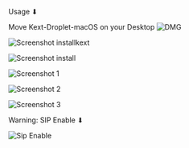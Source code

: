 Usage ⬇︎

Move Kext-Droplet-macOS on your Desktop
![DMG](https://github.com/chris1111/Kext-Droplet-macOS/blob/Master/Pics/DMG.gif)

![Screenshot installkext](https://github.com/chris1111/Kext-Droplet-macOS/blob/Master/Pics/Screenshot%20installkext.png)

![Screenshot install](https://github.com/chris1111/Kext-Droplet-macOS/blob/Master/Pics/Screenshot%20install.png)

![Screenshot 1](https://github.com/chris1111/Kext-Droplet-macOS/blob/Master/Pics/Screenshot%201.png)

![Screenshot 2](https://github.com/chris1111/Kext-Droplet-macOS/blob/Master/Pics/Screenshot%202.png)

![Screenshot 3](https://github.com/chris1111/Kext-Droplet-macOS/blob/Master/Pics/Screenshot%203.png)

Warning: SIP Enable ⬇︎

![Sip Enable](https://github.com/chris1111/Kext-Droplet-macOS/blob/Master/Pics/Screenshot%20SIP.png)
